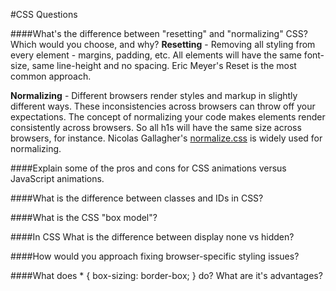 #CSS Questions

####What's the difference between "resetting" and "normalizing" CSS? Which would you choose, and why? 
**Resetting** - Removing all styling from every element - margins, padding, etc. All elements will have the same font-size, same line-height and no spacing. Eric Meyer's Reset is the most common approach. 

**Normalizing** - Different browsers render styles and markup in slightly different ways. These inconsistencies across browsers can throw off your expectations. The concept of normalizing your code makes elements render consistently across browsers. So all h1s will have the same size across browsers, for instance. Nicolas Gallagher's [normalize.css](http://nicolasgallagher.com/about-normalize-css/) is widely used for normalizing.

####Explain some of the pros and cons for CSS animations versus JavaScript animations.

####What is the difference between classes and IDs in CSS?

####What is the CSS "box model"?

####In CSS What is the difference between display none vs hidden?

####How would you approach fixing browser-specific styling issues?

####What does * { box-sizing: border-box; } do? What are it's advantages?

